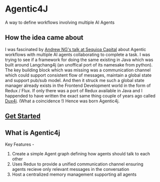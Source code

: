 # Agentic4J

A way to define workflows involving multiple AI Agents

## How the idea came about

I was fascinated by [Andrew NG's talk at Sequioa Capital](https://www.youtube.com/watch?v=sal78ACtGTc) about Agentic workflows with multiple AI agents collaborating to complete a task. I was trying to see if a framework for doing the same existing in Java which was built around Langchang4j (an unoffical port of its namesake from python). The key building block which was missing was a communication channel which could support consistent flow of messages, maintain a global state and support pub/sub model. And then it struck me such a global state manager already exists in the Frontend Development world in the form of Redux / Flux. If only there was a port of Redux available in Java and I happended to have written the exact same thing couple of years ago called [Dux4j](https://github.com/compscikaran/dux4j). (What a coincidence !) Hence was born Agentic4j.


## [Get Started](https://github.com/compscikaran/agentic4j/wiki)

## What is Agentic4j

Key Features -
1. Create a simple Agent graph defining how agents should talk to each other
2. Uses Redux to provide a unified communication channel ensuring agents recieve only relevant messages in the conversation
3. Host a centralized memory management supporting all agents
